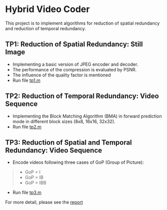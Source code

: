 # Hybrid Video Coder
This project is to implement algorithms for reduction of spatial redundancy and reduction of temporal redundancy.
## TP1: Reduction of Spatial Redundancy: Still Image
- Implementing a basic version of JPEG encoder and decoder.
- The performance of the compression is evaluated by PSNR.
- The influence of the quality factor is mentioned
- Run file [tp1.m](https://github.com/vuanhtuan1012/hybrid-video-coder/blob/master/tp1/tp1.m)

## TP2: Reduction of Temporal Redundancy: Video Sequence
- Implementing the Block Matching Algorithm (BMA) in forward prediction mode in different block sizes (8x8, 16x16, 32x32).
- Run file [tp2.m](https://github.com/vuanhtuan1012/hybrid-video-coder/blob/master/tp2/tp2.m)

## TP3: Reduction of Spatial and Temporal Redundancy: Video Sequence
- Encode videos following three cases of GoP (Group of Picture):
> - GoP = I
> - GoP = IB
> - GoP = IBB
- Run file [tp3.m](https://github.com/vuanhtuan1012/hybrid-video-coder/blob/master/tp3/tp3.m)

For more detail, please see the [report](https://github.com/vuanhtuan1012/hybrid-video-coder/blob/master/VUAnhTuan_report.pdf)
